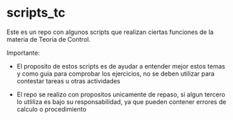 # scripts_tc

Este es un repo con algunos scripts que realizan ciertas funciones de la materia de Teoria de Control. 

Importante: 
- El proposito de estos scripts es de ayudar a entender mejor estos temas y como guia para comprobar los ejercicios, no se deben utilizar para contestar tareas u otras actividades

- El repo se realizo con propositos unicamente de repaso, si algun tercero lo utliliza es bajo su responsabilidad, ya que pueden contener errores de calculo o procedimiento

